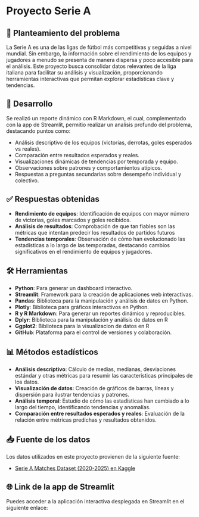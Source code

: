 # Proyecto Serie A

## 📌 Planteamiento del problema

La Serie A es una de las ligas de fútbol más competitivas y seguidas a nivel mundial. Sin embargo, la información sobre el rendimiento de los equipos y jugadores a menudo se presenta de manera dispersa y poco accesible para el análisis. Este proyecto busca consolidar datos relevantes de la liga italiana para facilitar su análisis y visualización, proporcionando herramientas interactivas que permitan explorar estadísticas clave y tendencias.

## 🧠 Desarrollo

Se realizó un reporte dinámico con R Markdown, el cual, complementado con la app de Streamlit, permitio realizar un analisis profundo del problema, destacando puntos como:

- Análisis descriptivo de los equipos (victorias, derrotas, goles esperados vs reales).
- Comparación entre resultados esperados y reales.
- Visualizaciones dinámicas de tendencias por temporada y equipo.
- Observaciones sobre patrones y comportamientos atípicos.
- Respuestas a preguntas secundarias sobre desempeño individual y colectivo.

## ✅ Respuestas obtenidas

- **Rendimiento de equipos**: Identificación de equipos con mayor número de victorias, goles marcados y goles recibidos.
- **Análisis de resultados**: Comprobación de que tan fiables son las métricas que intentan predecir los resultados de partidos futuros 
- **Tendencias temporales**: Observación de cómo han evolucionado las estadísticas a lo largo de las temporadas, destacando cambios significativos en el rendimiento de equipos y jugadores.

## 🛠 Herramientas

- **Python**: Para generar un dashboard interactivo.
- **Streamlit**: Framework para la creación de aplicaciones web interactivas.
- **Pandas**: Biblioteca para la manipulación y análisis de datos en Python.
- **Plotly**: Biblioteca para gráficos interactivos en Python.
- **R y R Markdown**: Para generar un reportes dinámico y reproducibles.
- **Dplyr**: Biblioteca para la manipulación y análisis de datos en R
- **Ggplot2**: Biblioteca para la visualizacion de datos en R
- **GitHub**: Plataforma para el control de versiones y colaboración.

## 📊 Métodos estadísticos

- **Análisis descriptivo**: Cálculo de medias, medianas, desviaciones estándar y otras métricas para resumir las características principales de los datos.
- **Visualización de datos**: Creación de gráficos de barras, líneas y dispersión para ilustrar tendencias y patrones.
- **Análisis temporal**: Estudio de cómo las estadísticas han cambiado a lo largo del tiempo, identificando tendencias y anomalías.
- **Comparación entre resultados esperados y reales**: Evaluación de la relación entre métricas predichas y resultados obtenidos.

## 📥 Fuente de los datos

Los datos utilizados en este proyecto provienen de la siguiente fuente:

- [Serie A Matches Dataset (2020-2025) en Kaggle](https://www.kaggle.com/datasets/marcelbiezunski/serie-a-matches-dataset-2020-2025)

## 🌐 Link de la app de Streamlit

Puedes acceder a la aplicación interactiva desplegada en Streamlit en el siguiente enlace:

